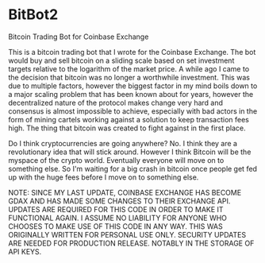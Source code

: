 # BitBot2
Bitcoin Trading Bot for Coinbase Exchange

This is a bitcoin trading bot that I wrote for the Coinbase Exchange.  The bot would buy and sell bitcoin on a sliding scale based on set investment targets relative to the logarithm of the market price.  A while ago I came to the decision that bitcoin was no longer a worthwhile investment.  This was due to multiple factors, however the biggest factor in my mind boils down to a major scaling problem that has been known about for years, however the decentralized nature of the protocol makes change very hard and consensus is almost impossible to achieve, especially with bad actors in the form of mining cartels working against a solution to keep transaction fees high.  The thing that bitcoin was created to fight against in the first place.

Do I think cryptocurrencies are going anywhere? No.  I think they are a revolutionary idea that will stick around.  However I think Bitcoin will be the myspace of the crypto world.  Eventually everyone will move on to something else.  So I'm waiting for a big crash in bitcoin once people get fed up with the huge fees before I move on to something else.

NOTE: SINCE MY LAST UPDATE, COINBASE EXCHANGE HAS BECOME GDAX AND HAS MADE SOME CHANGES TO THEIR EXCHANGE API.  UPDATES ARE REQUIRED FOR THIS CODE IN ORDER TO MAKE IT FUNCTIONAL AGAIN.  I ASSUME NO LIABILITY FOR ANYONE WHO CHOOSES TO MAKE USE OF THIS CODE IN ANY WAY.  THIS WAS ORIGINALLY WRITTEN FOR PERSONAL USE ONLY.  SECURITY UPDATES ARE NEEDED FOR PRODUCTION RELEASE. NOTABLY IN THE STORAGE OF API KEYS.
